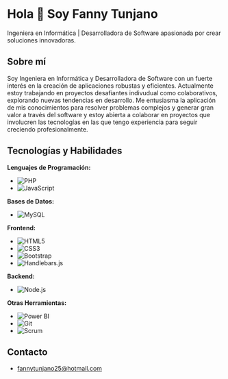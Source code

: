 # Hola 👋 Soy Fanny Tunjano 

Ingeniera en Informática | Desarrolladora de Software apasionada por crear soluciones innovadoras.

## Sobre mí

 Soy Ingeniera en Informática y Desarrolladora de Software con un fuerte interés en la creación de aplicaciones robustas y eficientes. Actualmente estoy trabajando en proyectos desafiantes indivudual como colaborativos, explorando nuevas tendencias en desarrollo. Me entusiasma la aplicación de mis conocimientos para resolver problemas complejos y generar gran  valor a través del software y estoy abierta a colaborar en proyectos que involucren las tecnologías en las que tengo experiencia para seguir creciendo profesionalmente.

## Tecnologías y Habilidades

**Lenguajes de Programación:**
* <img src="https://img.shields.io/badge/PHP-777BB4?style=for-the-badge&logo=php&logoColor=white" alt="PHP">
* <img src="https://img.shields.io/badge/JavaScript-F7DF1E?style=for-the-badge&logo=javascript&logoColor=black" alt="JavaScript">

**Bases de Datos:**
* <img src="https://img.shields.io/badge/MySQL-4479A1?style=for-the-badge&logo=mysql&logoColor=white" alt="MySQL">

**Frontend:**
* <img src="https://img.shields.io/badge/HTML5-E34F26?style=for-the-badge&logo=html5&logoColor=white" alt="HTML5">
* <img src="https://img.shields.io/badge/CSS3-1572B6?style=for-the-badge&logo=css3&logoColor=white" alt="CSS3">
* <img src="https://img.shields.io/badge/Bootstrap-563D7C?style=for-the-badge&logo=bootstrap&logoColor=white" alt="Bootstrap">
* <img src="https://img.shields.io/badge/Handlebars.js-f0772b?style=for-the-badge&logo=handlebarsdotjs&logoColor=white" alt="Handlebars.js">

**Backend:**
* <img src="https://img.shields.io/badge/Node.js-339933?style=for-the-badge&logo=nodedotjs&logoColor=white" alt="Node.js">

**Otras Herramientas:**
* <img src="https://img.shields.io/badge/Power_BI-F2C811?style=for-the-badge&logo=powerbi&logoColor=white" alt="Power BI">
* <img src="https://img.shields.io/badge/Git-F05032?style=for-the-badge&logo=git&logoColor=white" alt="Git">
* <img src="https://img.shields.io/badge/Scrum-672BA6?style=for-the-badge&logo=scrum&logoColor=white" alt="Scrum">

## Contacto

* <a href="mailto:fannytunjano25@hotmail.com">fannytunjano25@hotmail.com</a>
